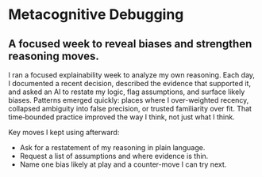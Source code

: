 # Metacognitive Debugging

## A focused week to reveal biases and strengthen reasoning moves.

I ran a focused explainability week to analyze my own reasoning. Each day, I documented a recent decision, described the evidence that supported it, and asked an AI to restate my logic, flag assumptions, and surface likely biases. Patterns emerged quickly: places where I over-weighted recency, collapsed ambiguity into false precision, or trusted familiarity over fit. That time‑bounded practice improved the way I think, not just what I think.

Key moves I kept using afterward:

- Ask for a restatement of my reasoning in plain language.
- Request a list of assumptions and where evidence is thin.
- Name one bias likely at play and a counter-move I can try next.
